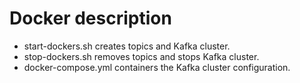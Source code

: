 # Docker description
* start-dockers.sh creates topics and Kafka cluster.
* stop-dockers.sh removes topics and stops Kafka cluster.
* docker-compose.yml containers the Kafka cluster configuration.